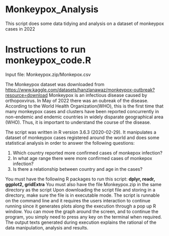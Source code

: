 # Monkeypox_Analysis
This script does some data tidying and analysis on a dataset of monkeypox cases in 2022

# Instructions to run monkeypox_code.R

Input file: Monkeypox.zip/Monkepox.csv

The Monkeypox dataset was downloaded from https://www.kaggle.com/datasets/hanzlanawaz/monkeypox-outbreak?resource=download
Monkeypox is an infectious disease caused by orthopoxvirus. In May of 2022 there was an oubreak of the disease. According to the World Health Organization(WHO), this is the first time that many monkeypox cases and clusters have been reported concurrently in non-endemic and endemic countries in widely disparate geographical area (WHO). Thus, it is important to understand the course of the disease.

The script was written in R version 3.6.3 (2020-02-29).
It manipulates a dataset of monkeypox cases registered around the world and does some statistical analysis in order to answer the following questions:
1. Which country reported more confirmed cases of monkepox infection?
2. In what age range there were more confirmed cases of monkepox infection?
3. Is there a relationship between country and age in the cases?

You must have the following R packages to run this script: **dplyr, readr, ggplot2, gridExtra**
You must also have the file Monkeypox.zip in the same directory as the script
Upon downloading the script file and storing in a directory, make sure the file is in executable mode.
The script is runnable on the command line and it requires the users interaction to continue running since it generates plots along the execution through a pop up R window. You can move the graph around the screen, and to continue the program, you simply need to press any key on the terminal when required.
The output texts generated during execution explains the rational of the data manipulation, analysis and results.
